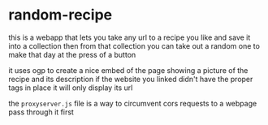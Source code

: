 # random-recipe

this is a webapp that lets you take any url to a recipe you like and save it into a collection
then from that collection you can take out a random one to make that day at the press of a button

it uses ogp to create a nice embed of the page showing a picture of the recipe and its description
if the website you linked didn't have the proper tags in place it will only display its url

the `proxyserver.js` file is a way to circumvent cors requests to a webpage pass through it first